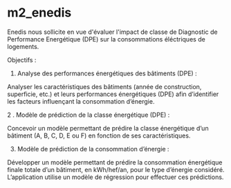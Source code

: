 # m2_enedis
Enedis nous sollicite en vue d'évaluer l'impact de classe de Diagnostic de Performance Energétique (DPE) sur la consommations éléctriques  de logements. 

Objectifs :


1. Analyse des performances énergétiques des bâtiments (DPE) :

Analyser les caractéristiques des bâtiments (année de construction, superficie, etc.) et leurs performances énergétiques (DPE) afin d’identifier les facteurs influençant la consommation d’énergie.

2 . Modèle de prédiction de la classe énergétique (DPE) :

Concevoir un modèle permettant de prédire la classe énergétique d’un bâtiment (A, B, C, D, E ou F) en fonction de ses caractéristiques.

3. Modèle de prédiction de la consommation d’énergie :

Développer un modèle permettant de prédire la consommation énergétique finale totale d’un bâtiment, en kWh/hef/an, pour le type d’énergie considéré. L’application utilise un modèle de régression pour effectuer ces prédictions.
